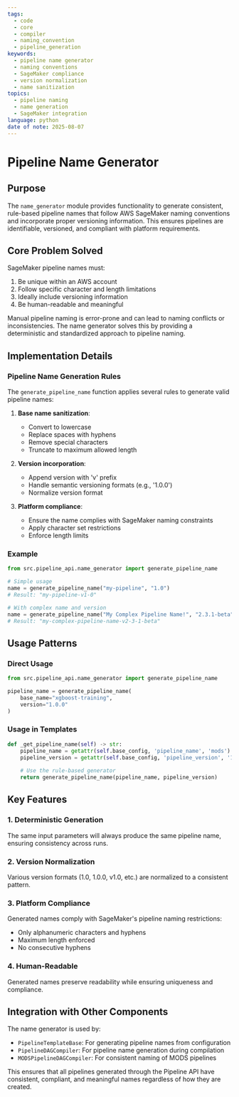 ```yaml
---
tags:
  - code
  - core
  - compiler
  - naming_convention
  - pipeline_generation
keywords:
  - pipeline name generator
  - naming conventions
  - SageMaker compliance
  - version normalization
  - name sanitization
topics:
  - pipeline naming
  - name generation
  - SageMaker integration
language: python
date of note: 2025-08-07
---
```


# Pipeline Name Generator

## Purpose

The `name_generator` module provides functionality to generate consistent, rule-based pipeline names that follow AWS SageMaker naming conventions and incorporate proper versioning information. This ensures pipelines are identifiable, versioned, and compliant with platform requirements.

## Core Problem Solved

SageMaker pipeline names must:
1. Be unique within an AWS account
2. Follow specific character and length limitations
3. Ideally include versioning information
4. Be human-readable and meaningful

Manual pipeline naming is error-prone and can lead to naming conflicts or inconsistencies. The name generator solves this by providing a deterministic and standardized approach to pipeline naming.

## Implementation Details

### Pipeline Name Generation Rules

The `generate_pipeline_name` function applies several rules to generate valid pipeline names:

1. **Base name sanitization**:
   - Convert to lowercase
   - Replace spaces with hyphens
   - Remove special characters
   - Truncate to maximum allowed length

2. **Version incorporation**:
   - Append version with 'v' prefix
   - Handle semantic versioning formats (e.g., '1.0.0')
   - Normalize version format

3. **Platform compliance**:
   - Ensure the name complies with SageMaker naming constraints
   - Apply character set restrictions
   - Enforce length limits

### Example

```python
from src.pipeline_api.name_generator import generate_pipeline_name

# Simple usage
name = generate_pipeline_name("my-pipeline", "1.0")
# Result: "my-pipeline-v1-0"

# With complex name and version
name = generate_pipeline_name("My Complex Pipeline Name!", "2.3.1-beta")
# Result: "my-complex-pipeline-name-v2-3-1-beta"
```

## Usage Patterns

### Direct Usage

```python
from src.pipeline_api.name_generator import generate_pipeline_name

pipeline_name = generate_pipeline_name(
    base_name="xgboost-training",
    version="1.0.0"
)
```

### Usage in Templates

```python
def _get_pipeline_name(self) -> str:
    pipeline_name = getattr(self.base_config, 'pipeline_name', 'mods')
    pipeline_version = getattr(self.base_config, 'pipeline_version', '1.0')
    
    # Use the rule-based generator
    return generate_pipeline_name(pipeline_name, pipeline_version)
```

## Key Features

### 1. Deterministic Generation
The same input parameters will always produce the same pipeline name, ensuring consistency across runs.

### 2. Version Normalization
Various version formats (1.0, 1.0.0, v1.0, etc.) are normalized to a consistent pattern.

### 3. Platform Compliance
Generated names comply with SageMaker's pipeline naming restrictions:
- Only alphanumeric characters and hyphens
- Maximum length enforced
- No consecutive hyphens

### 4. Human-Readable
Generated names preserve readability while ensuring uniqueness and compliance.

## Integration with Other Components

The name generator is used by:
- `PipelineTemplateBase`: For generating pipeline names from configuration
- `PipelineDAGCompiler`: For pipeline name generation during compilation
- `MODSPipelineDAGCompiler`: For consistent naming of MODS pipelines

This ensures that all pipelines generated through the Pipeline API have consistent, compliant, and meaningful names regardless of how they are created.
